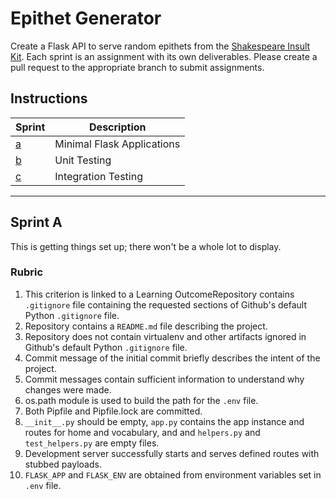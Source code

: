 # Epithet Generator

Create a Flask API to serve random epithets from the [Shakespeare Insult Kit](http://www.pangloss.com/seidel/shake_rule.html).
Each sprint is an assignment with its own deliverables. Please create a pull request to the appropriate branch to submit
assignments.

## Instructions

Sprint|Description
---|---
[a](https://github.com/KenzieAcademy/backend-epithet-generator/blob/master/instructions/sprint_a.md)| Minimal Flask Applications
[b](https://github.com/KenzieAcademy/backend-epithet-generator/blob/sprint-b/instructions/sprint_b.md) | Unit Testing
[c](https://github.com/KenzieAcademy/backend-epithet-generator/blob/sprint-c/instructions/sprint_c.md) | Integration Testing

---

## Sprint A

This is getting things set up; there won't be a whole lot to display.

### Rubric
1. This criterion is linked to a Learning OutcomeRepository contains `.gitignore` file containing the requested sections of Github's default Python `.gitignore` file.
2. Repository contains a `README.md` file describing the project.
3. Repository does not contain virtualenv and other artifacts ignored in Github's default Python `.gitignore` file.
4. Commit message of the initial commit briefly describes the intent of the project.
5. Commit messages contain sufficient information to understand why changes were made.
6. os.path module is used to build the path for the `.env` file.
7. Both Pipfile and Pipfile.lock are committed.
8. `__init__.py` should be empty, `app.py` contains the app instance and routes for home and vocabulary, and and `helpers.py` and `test_helpers.py` are empty files.
9. Development server successfully starts and serves defined routes with stubbed payloads.
10. `FLASK_APP` and `FLASK_ENV` are obtained from environment variables set in `.env` file.